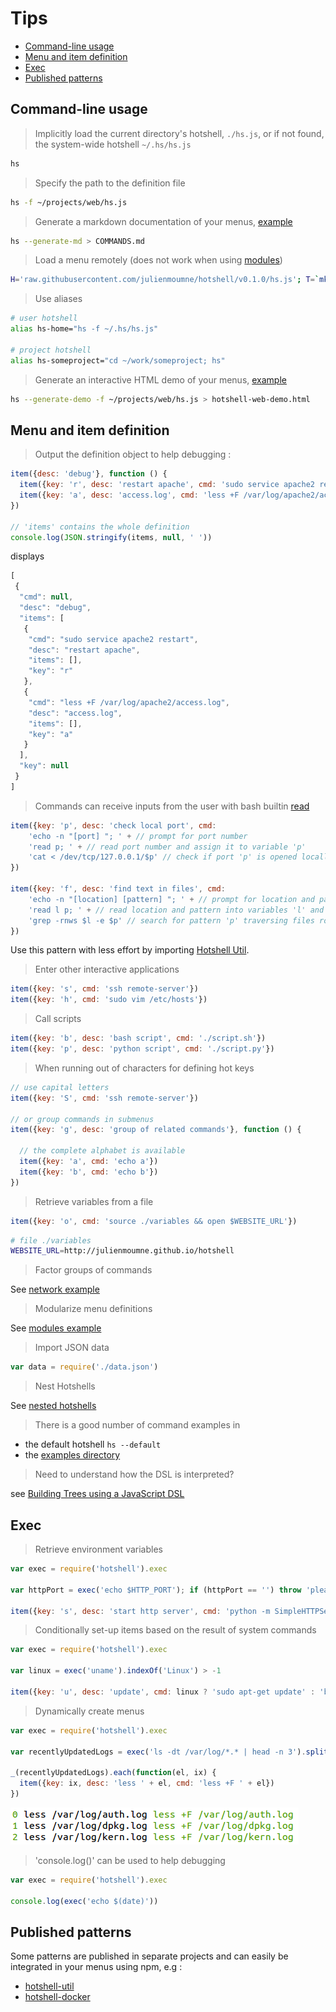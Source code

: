 # Tips

  - [Command-line usage](#command-line-usage)
  - [Menu and item definition](#menu-and-item-definition)
  - [Exec](#exec)
  - [Published patterns](#published-patterns)

## Command-line usage

> Implicitly load the current directory's hotshell, `./hs.js`, or if not found, the system-wide hotshell `~/.hs/hs.js`

```bash
hs
```

> Specify the path to the definition file

```bash
hs -f ~/projects/web/hs.js
```

> Generate a markdown documentation of your menus, [example](./examples/network/network.hs.js.md)

```bash
hs --generate-md > COMMANDS.md  
```

> Load a menu remotely (does not work when using [modules](examples#modules))

```bash
H='raw.githubusercontent.com/julienmoumne/hotshell/v0.1.0/hs.js'; T=`mktemp`; wget $H -qO $T && hs -f $T; rm $T
```

> Use aliases

```bash
# user hotshell
alias hs-home="hs -f ~/.hs/hs.js"

# project hotshell
alias hs-someproject="cd ~/work/someproject; hs"
```

> Generate an interactive HTML demo of your menus, [example](http://julienmoumne.github.io/hotshell/demos/hs.js.html)

```bash
hs --generate-demo -f ~/projects/web/hs.js > hotshell-web-demo.html  
```

## Menu and item definition

> Output the definition object to help debugging :

```javascript
item({desc: 'debug'}, function () {
  item({key: 'r', desc: 'restart apache', cmd: 'sudo service apache2 restart'})
  item({key: 'a', desc: 'access.log', cmd: 'less +F /var/log/apache2/access.log'})
}) 

// 'items' contains the whole definition
console.log(JSON.stringify(items, null, ' '))
```
displays
```javascript
[
 {
  "cmd": null,
  "desc": "debug",
  "items": [
   {
    "cmd": "sudo service apache2 restart",
    "desc": "restart apache",
    "items": [],
    "key": "r"
   },
   {
    "cmd": "less +F /var/log/apache2/access.log",
    "desc": "access.log",
    "items": [],
    "key": "a"
   }
  ],
  "key": null
 }
]
```
  
> Commands can receive inputs from the user with bash builtin [read](http://wiki.bash-hackers.org/commands/builtin/read) 

```javascript
item({key: 'p', desc: 'check local port', cmd:
    'echo -n "[port] "; ' + // prompt for port number
    'read p; ' + // read port number and assign it to variable 'p'
    'cat < /dev/tcp/127.0.0.1/$p' // check if port 'p' is opened locally
})

item({key: 'f', desc: 'find text in files', cmd:
    'echo -n "[location] [pattern] "; ' + // prompt for location and pattern
    'read l p; ' + // read location and pattern into variables 'l' and 'p'
    'grep -rnws $l -e $p' // search for pattern 'p' traversing files rooted at 'l'
})
```

Use this pattern with less effort by importing [Hotshell Util](https://github.com/julienmoumne/hotshell-util).

> Enter other interactive applications

```javascript
item({key: 's', cmd: 'ssh remote-server'})
item({key: 'h', cmd: 'sudo vim /etc/hosts'})
```

> Call scripts
 
```javascript
item({key: 'b', desc: 'bash script', cmd: './script.sh'})
item({key: 'p', desc: 'python script', cmd: './script.py'})
```

> When running out of characters for defining hot keys

```javascript
// use capital letters
item({key: 'S', cmd: 'ssh remote-server'})

// or group commands in submenus
item({key: 'g', desc: 'group of related commands'}, function () {

  // the complete alphabet is available
  item({key: 'a', cmd: 'echo a'})
  item({key: 'b', cmd: 'echo b'})
})
```

> Retrieve variables from a file

```javascript
item({key: 'o', cmd: 'source ./variables && open $WEBSITE_URL'})
```

```bash
# file ./variables
WEBSITE_URL=http://julienmoumne.github.io/hotshell
```


> Factor groups of commands

See [network example](examples#network)

> Modularize menu definitions

See [modules example](examples#modules)

> Import JSON data

```javascript
var data = require('./data.json')
```

> Nest Hotshells

See [nested hotshells](examples#nested-hotshells)

> There is a good number of command examples in

 - the default hotshell `hs --default`
 - the [examples directory](./examples)

> Need to understand how the DSL is interpreted?

see [Building Trees using a JavaScript DSL](http://moumne.com/2016/07/30/building-trees-using-a-javascript-dsl)

## Exec

> Retrieve environment variables
  
```javascript
var exec = require('hotshell').exec

var httpPort = exec('echo $HTTP_PORT'); if (httpPort == '') throw 'please set $HTTP_PORT'

item({key: 's', desc: 'start http server', cmd: 'python -m SimpleHTTPServer ' + httpPort})
```

> Conditionally set-up items based on the result of system commands
  
```javascript
var exec = require('hotshell').exec

var linux = exec('uname').indexOf('Linux') > -1

item({key: 'u', desc: 'update', cmd: linux ? 'sudo apt-get update' : 'brew update'})
```

> Dynamically create menus
  
```javascript
var exec = require('hotshell').exec

var recentlyUpdatedLogs = exec('ls -dt /var/log/*.* | head -n 3').split('\n')

_(recentlyUpdatedLogs).each(function(el, ix) {
  item({key: ix, desc: 'less ' + el, cmd: 'less +F ' + el})
})
```
![Generated Items - Logs](doc/generated-items-logs.png)
> 'console.log()' can be used to help debugging

```javascript
var exec = require('hotshell').exec

console.log(exec('echo $(date)'))
```

## Published patterns

Some patterns are published in separate projects
and can easily be integrated in your menus using npm, e.g : 
 - [hotshell-util](https://www.npmjs.com/package/hotshell-util)
 - [hotshell-docker](https://www.npmjs.com/package/hotshell-docker)
